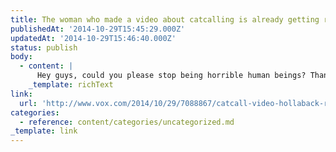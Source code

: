 ```yaml
---
title: The woman who made a video about catcalling is already getting rape threats
publishedAt: '2014-10-29T15:45:29.000Z'
updatedAt: '2014-10-29T15:46:40.000Z'
status: publish
body:
  - content: |
      Hey guys, could you please stop being horrible human beings? Thanks.
    _template: richText
link:
  url: 'http://www.vox.com/2014/10/29/7088867/catcall-video-hollaback-rape-threats'
categories:
  - reference: content/categories/uncategorized.md
_template: link
---
```



